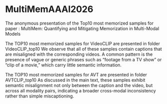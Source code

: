 # MultiMemAAAI2026
The anonymous presentation of the Top10 most memorized samples for paper : MultiMem: Quantifying and Mitigating Memorization in Multi-Modal Models

The TOP10 most memorized samples for VideoCLIP are presented in folder VideoCLIP_top10
We observe that all of these samples contain captions that are misaligned with the corresponding videos. A common pattern is the presence of vague or generic phrases such as “footage from a TV show” or “clip of a movie,” which carry little semantic information.

The TOP10 most memorized samples for AVT are presented in folder AVTCLIP_top10
As discussed in the main text, these samples exhibit semantic misalignment not only between the caption and the video, but across all modality pairs, indicating a broader cross-modal inconsistency rather than simple miscaptioning.
